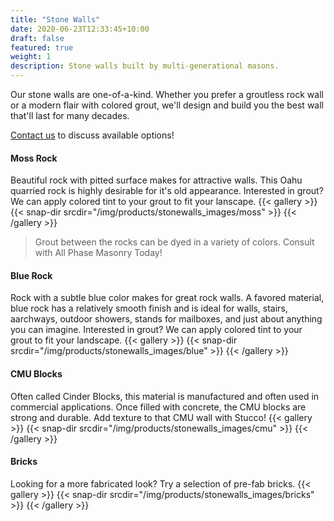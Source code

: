 ```yaml
---
title: "Stone Walls"
date: 2020-06-23T12:33:45+10:00
draft: false
featured: true
weight: 1
description: Stone walls built by multi-generational masons.
---
```


Our stone walls are one-of-a-kind.  Whether you prefer a groutless rock wall or a modern flair with colored grout, we'll design and build you the best wall that'll last for many decades.

[Contact us](/contact/) to discuss available options!

#### Moss Rock ####
Beautiful rock with pitted surface makes for attractive walls.  This Oahu quarried rock is highly desirable for it's old appearance.  Interested in grout?  We can apply colored tint to your grout to fit your lanscape.
{{< gallery >}}
  {{< snap-dir srcdir="/img/products/stonewalls_images/moss" >}}
{{< /gallery >}}

> Grout between the rocks can be dyed in a variety of colors.  Consult with All Phase Masonry Today!

#### Blue Rock ####
Rock with a subtle blue color makes for great rock walls.  A favored material, blue rock has a relatively smooth finish and is ideal for walls, stairs, aarchways, outdoor showers, stands for mailboxes, and just about anything you can imagine.  Interested in grout?  We can apply colored tint to your grout to fit your landscape.
{{< gallery >}}
  {{< snap-dir srcdir="/img/products/stonewalls_images/blue" >}}
{{< /gallery >}}

#### CMU Blocks ####
Often called Cinder Blocks, this material is manufactured and often used in commercial applications.  Once filled with concrete, the CMU blocks are strong and durable.  Add texture to that CMU wall with Stucco!
{{< gallery >}}
  {{< snap-dir srcdir="/img/products/stonewalls_images/cmu" >}}
{{< /gallery >}}

#### Bricks ####
Looking for a more fabricated look?  Try a selection of pre-fab bricks.
{{< gallery >}}
  {{< snap-dir srcdir="/img/products/stonewalls_images/bricks" >}}
{{< /gallery >}}
